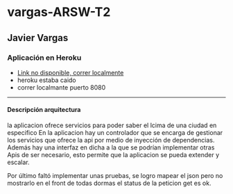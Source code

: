 # vargas-ARSW-T2
## Javier Vargas
### Aplicación en Heroku
 - [Link no disponible, correr localmente]() 
 - heroku estaba caido
 - correr localmante puerto 8080
---
#### Descripción arquitectura
la aplicacion ofrece servicios para poder saber el lcima de una ciudad en especifico
En la aplicacion hay un controlador que se encarga de gestionar los servicios que ofrece la api por medio de inyección de dependencias. 
Además hay una interfaz en dicha a la que se podrían implementar otras Apis de ser necesario, 
esto permite que la aplicacion se pueda extender y escalar.

Por último faltó implementar unas pruebas, se logro mapear el json pero no mostrarlo en el front de todas dormas el status de la peticion get es ok.
